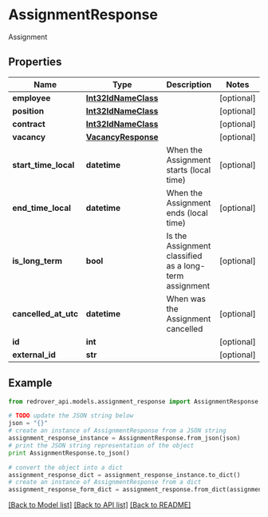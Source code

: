 # AssignmentResponse

Assignment

## Properties
Name | Type | Description | Notes
------------ | ------------- | ------------- | -------------
**employee** | [**Int32IdNameClass**](Int32IdNameClass.md) |  | [optional] 
**position** | [**Int32IdNameClass**](Int32IdNameClass.md) |  | [optional] 
**contract** | [**Int32IdNameClass**](Int32IdNameClass.md) |  | [optional] 
**vacancy** | [**VacancyResponse**](VacancyResponse.md) |  | [optional] 
**start_time_local** | **datetime** | When the Assignment starts (local time) | [optional] 
**end_time_local** | **datetime** | When the Assignment ends (local time) | [optional] 
**is_long_term** | **bool** | Is the Assignment classified as a long-term assignment | [optional] 
**cancelled_at_utc** | **datetime** | When was the Assignment cancelled | [optional] 
**id** | **int** |  | [optional] 
**external_id** | **str** |  | [optional] 

## Example

```python
from redrover_api.models.assignment_response import AssignmentResponse

# TODO update the JSON string below
json = "{}"
# create an instance of AssignmentResponse from a JSON string
assignment_response_instance = AssignmentResponse.from_json(json)
# print the JSON string representation of the object
print AssignmentResponse.to_json()

# convert the object into a dict
assignment_response_dict = assignment_response_instance.to_dict()
# create an instance of AssignmentResponse from a dict
assignment_response_form_dict = assignment_response.from_dict(assignment_response_dict)
```
[[Back to Model list]](../README.md#documentation-for-models) [[Back to API list]](../README.md#documentation-for-api-endpoints) [[Back to README]](../README.md)


